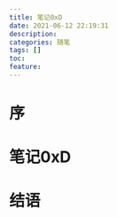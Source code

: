 ```yaml
---
title: 笔记0xD
date: 2021-06-12 22:19:31
description: 
categories: 随笔
tags: [] 
toc: 
feature: 
---
```


# 序
<!-- more -->

# 笔记0xD

# 结语